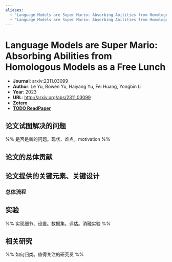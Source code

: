 ```yaml
---
aliases:
  - "Language Models are Super Mario: Absorbing Abilities from Homologous Models as a Free Lunch"
  - "Language Models are Super Mario: Absorbing Abilities from Homologous Models as a Free Lunch, 2023"
---
```

# Language Models are Super Mario: Absorbing Abilities from Homologous Models as a Free Lunch

- **Journal**: arxiv:2311.03099
- **Author**: Le Yu, Bowen Yu, Haiyang Yu, Fei Huang, Yongbin Li
- **Year**: 2023
- **URL**: http://arxiv.org/abs/2311.03099
- [**Zotero**](zotero://select/items/@2023LanguageModelsAreYu)
- [**TODO ReadPaper**](https://readpaper.com/...)

## 论文试图解决的问题

%% 是否是新的问题。现状、难点。motivation %%

## 论文的总体贡献

## 论文提供的关键元素、关键设计

### 总体流程

## 实验

%% 实现细节、设置。数据集。评估。消融实验 %%

## 相关研究

%% 如何归类。值得关注的研究员 %%

